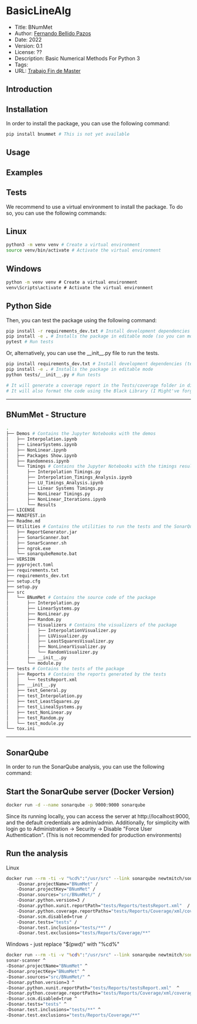 # BasicLineAlg
- Title: BNumMet
- Author: [Fernando Bellido Pazos](fbellidopazos@gmail.com)
- Date: 2022
- Version: 0.1
- License: ??
- Description: Basic Numerical Methods For Python 3
- Tags: 
- URL: [Trabajo Fin de Master](https://github.com/fbellidopazos/Trabajo-Fin-Master)

## Introduction

## Installation
In order to install the package, you can use the following command:

```bash
pip install bnummet # This is not yet available
```


## Usage



## Examples


## Tests
We recommend to use a virtual environment to install the package. To do so, you can use the following commands:

Linux
-------
```bash
python3 -m venv venv # Create a virtual environment
source venv/bin/activate # Activate the virtual environment
```
Windows
-------
```cmd
python -m venv venv # Create a virtual environment
venv\Scripts\activate # Activate the virtual environment
```
Python Side
-------
Then, you can test the package using the following command:


```bash
pip install -r requirements_dev.txt # Install development dependencies (test libraries)
pip install -e . # Installs the package in editable mode (so you can modify the code and test it)
pytest # Run tests
```
Or, alternatively, you can use the \_\_init\_\_.py file to run the tests.

```bash
pip install requirements_dev.txt # Install development dependencies (test libraries)
pip install -e . # Installs the package in editable mode
python tests/__init__.py # Run tests

# It will generate a coverage report in the Tests/coverage folder in different formats (html, xml, lcov). 
# It will also format the code using the Black Library (I Might've forgottent to do so :) )
```
----
## BNumMet - Structure
```bash
.
├── Demos # Contains the Jupyter Notebooks with the demos
│   ├── Interpolation.ipynb
│   ├── LinearSystems.ipynb
│   ├── NonLinear.ipynb
│   ├── Packages Show.ipynb
│   ├── Randomness.ipynb
│   └── Timings # Contains the Jupyter Notebooks with the timings results
│       ├── Interpolation Timings.py
│       ├── Interpolation_Timings_Analysis.ipynb
│       ├── LU_Timings_Analysis.ipynb
│       ├── Linear Systems Timings.py
│       ├── NonLinear Timings.py
│       ├── NonLinear_Iterations.ipynb
│       └── Results
├── LICENSE
├── MANIFEST.in
├── Readme.md
├── Utilities # Contains the utilities to run the tests and the SonarQube analysis
│   ├── ReportGenerator.jar
│   ├── SonarScanner.bat
│   ├── SonarScanner.sh
│   ├── ngrok.exe
│   └── sonarqubeRemote.bat
├── VERSION
├── pyproject.toml
├── requirements.txt
├── requirements_dev.txt
├── setup.cfg
├── setup.py
├── src
│   └── BNumMet # Contains the source code of the package
│       ├── Interpolation.py
│       ├── LinearSystems.py
│       ├── NonLinear.py
│       ├── Random.py
│       ├── Visualizers # Contains the visualizers of the package
│       │   ├── InterpolationVisualizer.py
│       │   ├── LUVisualizer.py
│       │   ├── LeastSquaresVisualizer.py
│       │   ├── NonLinearVisualizer.py
│       │   └── RandomVisualizer.py
│       ├── __init__.py
│       └── module.py
├── tests # Contains the tests of the package
│   ├── Reports # Contains the reports generated by the tests
│   │   └── testsReport.xml
│   ├── __init__.py
│   ├── test_General.py
│   ├── test_Interpolation.py
│   ├── test_LeastSquares.py
│   ├── test_LinealSystems.py
│   ├── test_NonLinear.py
│   ├── test_Random.py
│   └── test_module.py
└── tox.ini
```

----

## SonarQube
In order to run the SonarQube analysis, you can use the following command:

Start the SonarQube server (Docker Version)
-------
```bash
docker run -d --name sonarqube -p 9000:9000 sonarqube
```
Since its running locally, you can access the server at http://localhost:9000, and the default credentials are admin/admin. 
Additionally, for simplicity with login go to Administration -> Security -> Disable "Force User Authentication". (This is not recommended for production environments)


Run the analysis
-------
Linux 
```bash
docker run --rm -ti -v "%cd%":"/usr/src" --link sonarqube newtmitch/sonar-scanner sonar-scanner /
    -Dsonar.projectName="BNumMet" /
    -Dsonar.projectKey="BNumMet" /
    -Dsonar.sources="src/BNumMet/" /
    -Dsonar.python.version=3 /
    -Dsonar.python.xunit.reportPath="tests/Reports/testsReport.xml"  /
    -Dsonar.python.coverage.reportPaths="tests/Reports/Coverage/xml/coverage.xml" /
    -Dsonar.scm.disabled=true /
    -Dsonar.tests="tests" /
    -Dsonar.test.inclusions="tests/**" /
    -Dsonar.test.exclusions="tests/Reports/Coverage/**"
```

Windows - just replace "$(pwd)" with "%cd%" 

```cmd
docker run --rm -ti -v "%cd%":"/usr/src" --link sonarqube newtmitch/sonar-scanner 
sonar-scanner ^
-Dsonar.projectName="BNumMet" ^
-Dsonar.projectKey="BNumMet" ^
-Dsonar.sources="src/BNumMet/" ^
-Dsonar.python.version=3 ^
-Dsonar.python.xunit.reportPath="tests/Reports/testsReport.xml"  ^
-Dsonar.python.coverage.reportPaths="tests/Reports/Coverage/xml/coverage.xml" ^
-Dsonar.scm.disabled=true ^
-Dsonar.tests="tests" ^
-Dsonar.test.inclusions="tests/**" ^
-Dsonar.test.exclusions="tests/Reports/Coverage/**"
```




 

